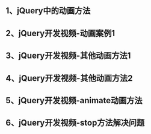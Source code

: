 ## 1、jQuery中的动画方法
## 2、jQuery开发视频-动画案例1
## 3、jQuery开发视频-其他动画方法1
## 4、jQuery开发视频-其他动画方法2
## 5、jQuery开发视频-animate动画方法
## 6、jQuery开发视频-stop方法解决问题